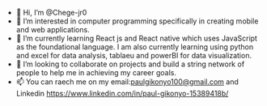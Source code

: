 - 👋 Hi, I’m @Chege-jr0
- 👀 I’m interested in computer programming specifically in creating mobile and web applications.
- 🌱 I’m currently learning React js and React native which uses JavaScript as the foundational language. I am also currently learning  using python and excel for data analysis, tablaeu and powerBI for data visualization.
- 💞️ I’m looking to collaborate on projects and build a string network of people to help me in achieving my career goals.
- 📫 You can raech me on my email:paulgikonyo100@gmail.com and Linkedin https://www.linkedin.com/in/paul-gikonyo-15389418b/

<!---
Chege-jr0/Chege-jr0 is a ✨ special ✨ repository because its `README.md` (this file) appears on your GitHub profile.
You can click the Preview link to take a look at your changes.
--->
